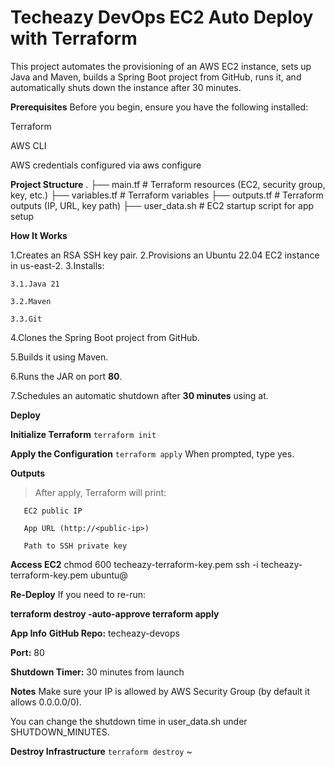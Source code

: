 # Techeazy DevOps EC2 Auto Deploy with Terraform
 

This project automates the provisioning of an AWS EC2 instance, sets up Java and Maven, builds a Spring Boot project from GitHub, runs it, and automatically shuts down the instance after 30 minutes.

**Prerequisites**
Before you begin, ensure you have the following installed:

Terraform

AWS CLI

AWS credentials configured via aws configure

 **Project Structure**
.
├── main.tf              # Terraform resources (EC2, security group, key, etc.)
├── variables.tf         # Terraform variables
├── outputs.tf           # Terraform outputs (IP, URL, key path)
├── user_data.sh         # EC2 startup script for app setup

**How It Works**

1.Creates an RSA SSH key pair.
2.Provisions an Ubuntu 22.04 EC2 instance in us-east-2.
3.Installs:

    3.1.Java 21

    3.2.Maven

    3.3.Git

4.Clones the Spring Boot project from GitHub.

5.Builds it using Maven.

6.Runs the JAR on port **80**.

7.Schedules an automatic shutdown after **30 minutes** using at.

**Deploy**

**Initialize Terraform**
`terraform init`

**Apply the Configuration**
`terraform apply`
When prompted, type yes.

**Outputs**

> After apply, Terraform will print:

       EC2 public IP

       App URL (http://<public-ip>)

       Path to SSH private key

 **Access EC2**
chmod 600 techeazy-terraform-key.pem
ssh -i techeazy-terraform-key.pem ubuntu@<public-ip>

 **Re-Deploy**
  If you need to re-run:

**terraform destroy -auto-approve
terraform apply**

**App Info**
**GitHub Repo:** techeazy-devops

**Port:** 80

**Shutdown Timer:** 30 minutes from launch

**Notes**
Make sure your IP is allowed by AWS Security Group (by default it allows 0.0.0.0/0).

You can change the shutdown time in user_data.sh under SHUTDOWN_MINUTES.

**Destroy Infrastructure**
`terraform destroy`
~
